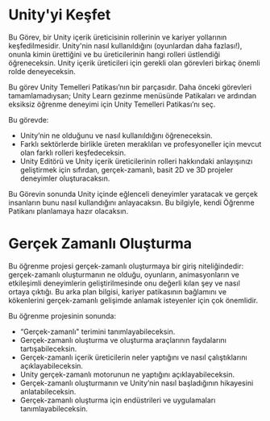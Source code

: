 # Unity'yi Keşfet

Bu Görev, bir Unity içerik üreticisinin rollerinin ve kariyer yollarının keşfedilmesidir. Unity'nin nasıl kullanıldığını (oyunlardan daha fazlası!), onunla kimin ürettiğini ve bu üreticilerinin hangi rolleri üstlendiği öğreneceksin. Unity içerik üreticileri için gerekli olan görevleri birkaç önemli rolde deneyeceksin.

Bu görev Unity Temelleri Patikası’nın bir parçasıdır. Daha önceki görevleri tamamlamadıysan; Unity Learn gezinme menüsünde Patikaları ve ardından eksiksiz öğrenme deneyimi için Unity Temelleri Patikası’nı seç.

Bu görevde:

- Unity’nin ne olduğunu ve nasıl kullanıldığını öğreneceksin.
- Farklı sektörlerde birlikle üreten meraklıları ve profesyoneller için mevcut olan farklı rolleri keşfedeceksin.
- Unity Editörü ve Unity  içerik üreticilerinin rolleri hakkındaki anlayışınızı geliştirmek için sıfırdan, gerçek-zamanlı, basit 2D ve 3D projeler deneyimler oluşturacaksın. 

Bu Görevin sonunda Unity içinde eğlenceli deneyimler yaratacak ve gerçek insanların bunu nasıl kullandığını anlayacaksın. Bu bilgiyle, kendi Öğrenme Patikanı planlamaya hazır olacaksın.


# Gerçek Zamanlı Oluşturma

Bu öğrenme projesi gerçek-zamanlı oluşturmaya bir giriş niteliğindedir: gerçek-zamanlı oluşturmanın ne olduğu, oyunların, animasyonların ve etkileşimli deneyimlerin geliştirilmesinde onu değerli kılan şey ve nasıl ortaya çıktığı. Bu arka plan bilgisi, kariyer patikasının bağlamını ve kökenlerini gerçek-zamanlı gelişimde anlamak isteyenler için çok önemlidir.

Bu öğrenme projesinin sonunda:

- “Gerçek-zamanlı" terimini tanımlayabileceksin.
- Gerçek-zamanlı oluşturma ve oluşturma araçlarının faydalarını tartışabileceksin.
- Gerçek-zamanlı içerik üreticilerin neler yaptığını ve nasıl   çalıştıklarını açıklayabileceksin.
- Unity gerçek-zamanlı motorunun ne yaptığını açıklayabileceksin. 
- Gerçek-zamanlı oluşturmanın ve Unity’nin nasıl başladığının  hikayesini anlatabileceksin.
- Gerçek-zamanlı oluşturma için endüstrileri ve uygulamaları tanımlayabileceksin.
